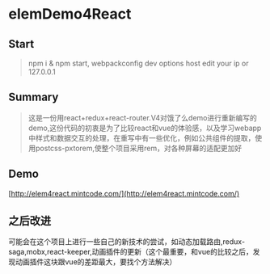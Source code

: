 # elemDemo4React

## Start
> npm i & npm start,
> webpackconfig dev options host edit your ip or 127.0.0.1

## Summary
> 这是一份用react+redux+react-router.V4对饿了么demo进行重新编写的demo,这份代码的初衷是为了比较react和vue的体验感，以及学习webapp中样式和数据交互的处理，在重写中有一些优化，例如公共组件的提取，使用postcss-pxtorem,使整个项目采用rem，对各种屏幕的适配更加好

## Demo
[http://elem4react.mintcode.com/](http://elem4react.mintcode.com/) 


## 之后改进
可能会在这个项目上进行一些自己的新技术的尝试，如动态加载路由,redux-saga,mobx,react-keeper,动画插件的更新（这个最重要，和vue的比较之后，发现动画插件这块跟vue的差距最大，要找个方法解决）
